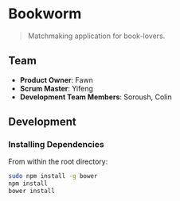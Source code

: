 # Bookworm

> Matchmaking application for book-lovers.

## Team

  - __Product Owner__: Fawn
  - __Scrum Master__: Yifeng
  - __Development Team Members__: Soroush, Colin


## Development

### Installing Dependencies

From within the root directory:

```sh
sudo npm install -g bower
npm install
bower install
```
